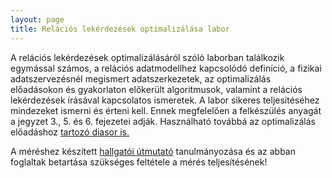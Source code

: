 ```yaml
---
layout: page
title: Relációs lekérdezések optimalizálása labor
---
```


A relációs lekérdezések optimalizálásáról szóló laborban találkozik egymással számos, a relációs adatmodellhez kapcsolódó definíció, a fizikai adatszervezésnél megismert adatszerkezetek, az optimalizálás előadásokon és gyakorlaton előkerült algoritmusok, valamint a relációs lekérdezések írásával kapcsolatos ismeretek. A labor sikeres teljesítéséhez mindezeket ismerni és érteni kell. Ennek megfelelően a felkészülés anyagát a jegyzet 3., 5. és 6. fejezetei adják. Használható továbbá az optimalizálás előadáshoz [tartozó diasor is.](../files/optimalizalas-2014.pdf)

A méréshez készített [hallgatói útmutató](hallgatoi-utmutato) tanulmányozása és az abban foglaltak betartása szükséges feltétele a mérés teljesítésének!
